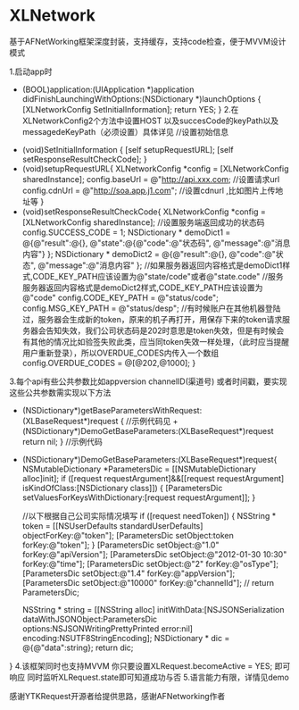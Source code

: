 # XLNetwork
基于AFNetWorking框架深度封装，支持缓存，支持code检查，便于MVVM设计模式

1.启动app时
  - (BOOL)application:(UIApplication *)application didFinishLaunchingWithOptions:(NSDictionary *)launchOptions {
    [XLNetworkConfig SetInitialInformation];
    return YES;
}
2.在XLNetworkConfig2个方法中设置HOST 以及succesCode的keyPath以及messagedeKeyPath（必须设置）具体详见
//设置初始信息
+ (void)SetInitialInformation
{
    [self setupRequestURL];
    [self setResponseResultCheckCode];
}
+ (void)setupRequestURL{
    XLNetworkConfig *config = [XLNetworkConfig sharedInstance];
    config.baseUrl = @"http://api.xxx.com;         //设置请求url
    config.cdnUrl = @"http://soa.app.j1.com";        //设置cdnurl ,比如图片上传地址等
}
+ (void)setResponseResultCheckCode{
    XLNetworkConfig *config = [XLNetworkConfig sharedInstance];
    //设置服务端返回成功的状态码
    config.SUCCESS_CODE = 1;
    NSDictionary * demoDict1 = @{@"result":@{},
                                 @"state":@{@"code":@"状态码",
                                            @"message":@"消息内容"}
                                 };
    NSDictionary * demoDict2 = @{@"result":@{},
                                 @"code":@"状态",
                                 @"message":@"消息内容"
                                 };
    //如果服务器返回内容格式是demoDict1样式,CODE_KEY_PATH应该设置为@"state/code"或者@"state.code"
    //服务服务器返回内容格式是demoDict2样式,CODE_KEY_PATH应该设置为@"code"
    config.CODE_KEY_PATH = @"status/code";
    config.MSG_KEY_PATH = @"status/desp";
    //有时候账户在其他机器登陆过，服务器会生成新的token，原来的机子再打开，用保存下来的token请求服务器会告知失效，我们公司状态码是202时意思是token失效，但是有时候会有其他的情况比如验签失败此类，应当同token失效一样处理，（此时应当提醒用户重新登录），所以OVERDUE_CODES内传入一个数组
    config.OVERDUE_CODES = @[@202,@1000];
}

3.每个api有些公共参数比如appversion channelID(渠道号) 或者时间戳，要实现这些公共参数需实现以下方法
   + (NSDictionary*)getBaseParametersWithRequest:(XLBaseRequest*)request
{
    //示例代码见 + (NSDictionary*)DemoGetBaseParameters:(XLBaseRequest*)request
    return nil;
}
//示例代码
+ (NSDictionary*)DemoGetBaseParameters:(XLBaseRequest*)request{
    NSMutableDictionary *ParametersDic = [[NSMutableDictionary alloc]init];
    if ([request requestArgument]&&[[request requestArgument] isKindOfClass:[NSDictionary class]]) {
        [ParametersDic setValuesForKeysWithDictionary:[request requestArgument]];
    }
    
    //以下根据自己公司实际情况填写
    if ([request needToken]) {
        NSString * token = [[NSUserDefaults standardUserDefaults] objectForKey:@"token"];
        [ParametersDic setObject:token forKey:@"token"];
    }
    [ParametersDic setObject:@"1.0" forKey:@"apiVersion"];
    [ParametersDic setObject:@"2012-01-30 10:30" forKey:@"time"];
    [ParametersDic setObject:@"2" forKey:@"osType"];
    [ParametersDic setObject:@"1.4" forKey:@"appVersion"];
    [ParametersDic setObject:@"10000" forKey:@"channelId"];
    //    return ParametersDic;
    
    NSString * string = [[NSString alloc] initWithData:[NSJSONSerialization dataWithJSONObject:ParametersDic options:NSJSONWritingPrettyPrinted error:nil] encoding:NSUTF8StringEncoding];
    NSDictionary * dic = @{@"data":string};
    return dic;

}
4.该框架同时也支持MVVM
  你只要设置XLRequest.becomeActive = YES; 即可响应
  同时监听XLRequest.state即可知道成功与否
5.语言能力有限，详情见demo



感谢YTKRequest开源者给提供思路，感谢AFNetworking作者

